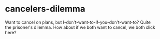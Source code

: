 # cancelers-dilemma
Want to cancel on plans, but I-don't-want-to-if-you-don't-want-to? Quite the prisoner's dilemma. How about if we both want to cancel, we both click here?
